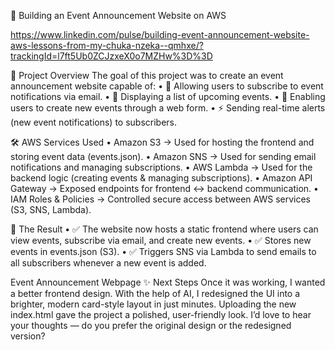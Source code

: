 🚀 Building an Event Announcement Website on AWS

https://www.linkedin.com/pulse/building-event-announcement-website-aws-lessons-from-my-chuka-nzeka--qmhxe/?trackingId=l7ft5Ub0ZCJzxeX0o7MZHw%3D%3D

📌 Project Overview
The goal of this project was to create an event announcement website capable of:
•	📧 Allowing users to subscribe to event notifications via email.
•	📅 Displaying a list of upcoming events.
•	📝 Enabling users to create new events through a web form.
•	⚡ Sending real-time alerts (new event notifications) to subscribers.

 🛠️ AWS Services Used
•	Amazon S3 → Used for hosting the frontend and storing event data (events.json).
•	Amazon SNS → Used for sending email notifications and managing subscriptions.
•	AWS Lambda → Used for the backend logic (creating events & managing subscriptions).
•	Amazon API Gateway → Exposed endpoints for frontend ↔ backend communication.
•	IAM Roles & Policies → Controlled secure access between AWS services (S3, SNS, Lambda).

🎉 The Result
•	✅ The website now hosts a static frontend where users can view events, subscribe via email, and create new events.
•	✅ Stores new events in events.json (S3).
•	✅ Triggers SNS via Lambda to send emails to all subscribers whenever a new event is added.
 
Event Announcement Webpage
✨ Next Steps
Once it was working, I wanted a better frontend design. With the help of AI, I redesigned the UI into a brighter, modern card-style layout in just minutes. Uploading the new index.html gave the project a polished, user-friendly look.
I’d love to hear your thoughts — do you prefer the original design or the redesigned version? 
 


